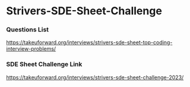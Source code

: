 # Strivers-SDE-Sheet-Challenge

### Questions List
https://takeuforward.org/interviews/strivers-sde-sheet-top-coding-interview-problems/

### SDE Sheet Challenge Link
https://takeuforward.org/interviews/strivers-sde-sheet-challenge-2023/
